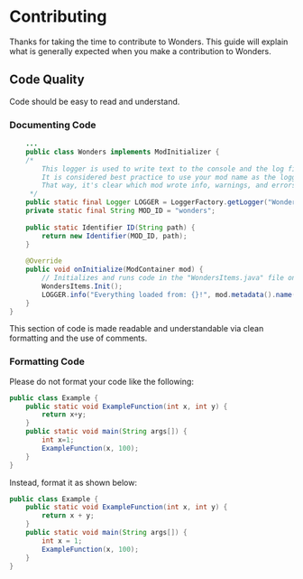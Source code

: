 # Contributing
Thanks for taking the time to contribute to Wonders. This guide will explain what is generally expected when you make a
contribution to Wonders.

## Code Quality
Code should be easy to read and understand.

### Documenting Code
```java
    ...
    public class Wonders implements ModInitializer {
    /*
        This logger is used to write text to the console and the log file.
        It is considered best practice to use your mod name as the logger's name.
        That way, it's clear which mod wrote info, warnings, and errors.
     */
    public static final Logger LOGGER = LoggerFactory.getLogger("Wonders");
    private static final String MOD_ID = "wonders";
    
    public static Identifier ID(String path) {
        return new Identifier(MOD_ID, path);
    }
    
    @Override
    public void onInitialize(ModContainer mod) {
        // Initializes and runs code in the "WondersItems.java" file on Minecraft startup
        WondersItems.Init();
        LOGGER.info("Everything loaded from: {}!", mod.metadata().name());
    }
}
```
This section of code is made readable and understandable via clean formatting and the use of comments.

### Formatting Code
Please do not format your code like the following:
```java
public class Example {
    public static void ExampleFunction(int x, int y) {
        return x+y;
    }
    public static void main(String args[]) {
        int x=1;
        ExampleFunction(x, 100);
    }
}
```

Instead, format it as shown below:
```java
public class Example {
    public static void ExampleFunction(int x, int y) {
        return x + y;
    }
    public static void main(String args[]) {
        int x = 1;
        ExampleFunction(x, 100);
    }
}
```